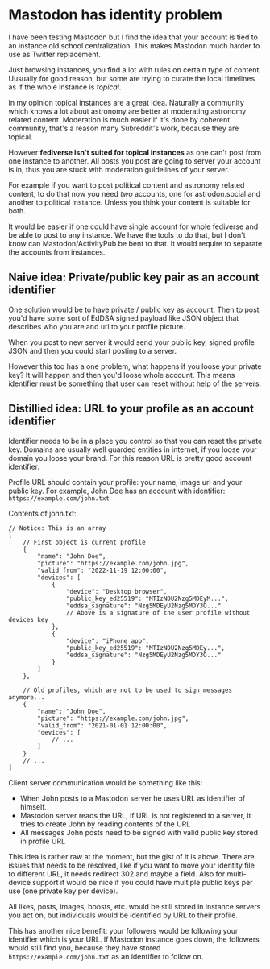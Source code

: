 # Mastodon has identity problem

I have been testing Mastodon but I find the idea that your account is tied to an instance old school centralization. This makes Mastodon much harder to use as Twitter replacement.

Just browsing instances, you find a lot with rules on certain type of content. Uusually for good reason, but some are trying to curate the local timelines as if the whole instance is _topical_.

In my opinion topical instances are a great idea. Naturally a community which knows a lot about astronomy are better at moderating astronomy related content. Moderation is much easier if it's done by coherent community, that's a reason many Subreddit's work, because they are topical.

However **fediverse isn't suited for topical instances** as one can't post from one instance to another. All posts you post are going to server your account is in, thus you are stuck with moderation guidelines of your server.

For example if you want to post political content and astronomy related content, to do that now you need _two_ accounts, one for astrodon.social and another to political instance. Unless you think your content is suitable for both.

It would be easier if one could have single account for whole fediverse and be able to post to any instance. We have the tools to do that, but I don't know can Mastodon/ActivityPub be bent to that. It would require to separate the accounts from instances.

## Naive idea: Private/public key pair as an account identifier

One solution would be to have private / public key as account. Then to post you'd have some sort of EdDSA signed payload like JSON object that describes who you are and url to your profile picture.

When you post to new server it would send your public key, signed profile JSON and then you could start posting to a server.

However this too has a one problem, what happens if you loose your private key? It will happen and then you'd loose whole account. This means identifier must be something that user can reset without help of the servers.

## Distillied idea: URL to your profile as an account identifier

Identifier needs to be in a place you control so that you can reset the private key. Domains are usually well guarded entities in internet, if you loose your domain you loose your brand. For this reason URL is pretty good account identifier.

Profile URL should contain your profile: your name, image url and your public key. For example, John Doe has an account with identifier: `https://example.com/john.txt`

Contents of john.txt:

```jsonc
// Notice: This is an array
[
    // First object is current profile
    {
        "name": "John Doe",
        "picture": "https://example.com/john.jpg",
        "valid_from": "2022-11-19 12:00:00",
        "devices": [
            {
                "device": "Desktop browser",
                "public_key_ed25519": "MTIzNDU2Nzg5MDEyM...",
                "eddsa_signature": "Nzg5MDEyU2Nzg5MDY3O..."
                // Above is a signature of the user profile without devices key
            },
            {
                "device": "iPhone app",
                "public_key_ed25519": "MTIzNDU2Nzg5MDEy...",
                "eddsa_signature": "Nzg5MDEyU2Nzg5MDY3O..."
            }
        ]
    },

    // Old profiles, which are not to be used to sign messages anymore...
    {
        "name": "John Doe",
        "picture": "https://example.com/john.jpg",
        "valid_from": "2021-01-01 12:00:00",
        "devices": [
            // ...
        ]
    }
    // ...
]
```

Client server communication would be something like this:

-   When John posts to a Mastodon server he uses URL as identifier of himself.
-   Mastodon server reads the URL, if URL is not registered to a server, it tries to create John by reading contents of the URL
-   All messages John posts need to be signed with valid public key stored in profile URL

This idea is rather raw at the moment, but the gist of it is above. There are issues that needs to be resolved, like if you want to move your identity file to different URL, it needs redirect 302 and maybe a field. Also for multi-device support it would be nice if you could have multiple public keys per use (one private key per device).

All likes, posts, images, boosts, etc. would be still stored in instance servers you act on, but individuals would be identified by URL to their profile.

This has another nice benefit: your followers would be following your identifier which is your URL. If Mastodon instance goes down, the followers would still find you, because they have stored `https://example.com/john.txt` as an identifier to follow on.

